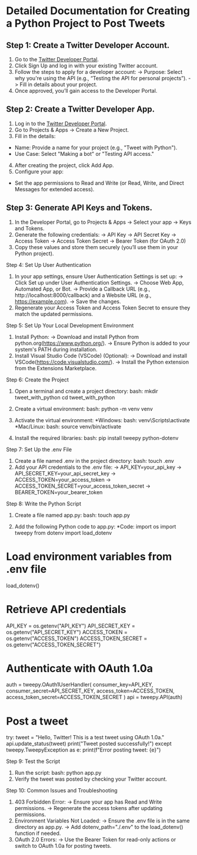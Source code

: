 Detailed Documentation for Creating a Python Project to Post Tweets
===================================================================


Step 1: Create a Twitter Developer Account.
-------------------------------------------

 1. Go to the [Twitter Developer Portal](https://developer.x.com/en).
 2. Click Sign Up and log in with your existing Twitter account.
 3. Follow the steps to apply for a developer account:
  -> Purpose: Select why you're using the API (e.g., “Testing the API for personal projects”).
  -> Fill in details about your project.
 4. Once approved, you’ll gain access to the Developer Portal.


Step 2: Create a Twitter Developer App.
---------------------------------------

 1. Log in to the [Twitter Developer Portal](https://developer.x.com/en).
 2. Go to Projects & Apps → Create a New Project.
 3. Fill in the details:
  - Name: Provide a name for your project (e.g., "Tweet with Python").
  - Use Case: Select "Making a bot" or "Testing API access."
 4. After creating the project, click Add App.
 5. Configure your app:
  - Set the app permissions to Read and Write (or Read, Write, and Direct Messages for extended access).


Step 3: Generate API Keys and Tokens.
-------------------------------------

 1. In the Developer Portal, go to Projects & Apps → Select your app → Keys and Tokens.
 2. Generate the following credentials:
  -> API Key
  -> API Secret Key
  -> Access Token
  -> Access Token Secret
  -> Bearer Token (for OAuth 2.0)
 3. Copy these values and store them securely (you’ll use them in your Python project).


Step 4: Set Up User Authentication
 1. In your app settings, ensure User Authentication Settings is set up:
  -> Click Set up under User Authentication Settings.
  -> Choose Web App, Automated App, or Bot.
  -> Provide a Callback URL (e.g., http://localhost:8000/callback) and a Website URL (e.g., https://example.com).
  -> Save the changes.
 2. Regenerate your Access Token and Access Token Secret to ensure they match the updated permissions.


Step 5: Set Up Your Local Development Environment
 1. Install Python:
  -> Download and install Python from python.org(https://www.python.org/).
  -> Ensure Python is added to your system's PATH during installation.
 2. Install Visual Studio Code (VSCode) (Optional):
  -> Download and install VSCode(https://code.visualstudio.com/).
  -> Install the Python extension from the Extensions Marketplace.


Step 6: Create the Project

 1. Open a terminal and create a project directory:
  bash:
   mkdir tweet_with_python
   cd tweet_with_python

 2. Create a virtual environment:
  bash:
   python -m venv venv

 3. Activate the virtual environment:
  *Windows:
   bash:
    venv\Scripts\activate
  *Mac/Linux:
   bash:
    source venv/bin/activate
 4. Install the required libraries:
  bash:
   pip install tweepy python-dotenv


Step 7: Set Up the .env File
 1. Create a file named .env in the project directory:
  bash:
   touch .env
 2. Add your API credentials to the .env file:
  -> API_KEY=your_api_key
  -> API_SECRET_KEY=your_api_secret_key
  -> ACCESS_TOKEN=your_access_token
  -> ACCESS_TOKEN_SECRET=your_access_token_secret
  -> BEARER_TOKEN=your_bearer_token


Step 8: Write the Python Script
 1. Create a file named app.py:
  bash:
   touch app.py

 2. Add the following Python code to app.py:
 *Code:
  import os
  import tweepy
  from dotenv import load_dotenv

  # Load environment variables from .env file
  load_dotenv()

  # Retrieve API credentials
  API_KEY = os.getenv("API_KEY")
  API_SECRET_KEY = os.getenv("API_SECRET_KEY")
  ACCESS_TOKEN = os.getenv("ACCESS_TOKEN")
  ACCESS_TOKEN_SECRET = os.getenv("ACCESS_TOKEN_SECRET")

  # Authenticate with OAuth 1.0a
  auth = tweepy.OAuth1UserHandler(
      consumer_key=API_KEY,
      consumer_secret=API_SECRET_KEY,
      access_token=ACCESS_TOKEN,
      access_token_secret=ACCESS_TOKEN_SECRET
  )
  api = tweepy.API(auth)

  # Post a tweet
  try:
      tweet = "Hello, Twitter! This is a test tweet using OAuth 1.0a."
      api.update_status(tweet)
      print("Tweet posted successfully!")
  except tweepy.TweepyException as e:
      print(f"Error posting tweet: {e}")


Step 9: Test the Script
 1. Run the script:
  bash:
   python app.py
 2. Verify the tweet was posted by checking your Twitter account.


Step 10: Common Issues and Troubleshooting
 1. 403 Forbidden Error:
  -> Ensure your app has Read and Write permissions.
  -> Regenerate the access tokens after updating permissions.
 2. Environment Variables Not Loaded:
  -> Ensure the .env file is in the same directory as app.py.
  -> Add dotenv_path="./.env" to the load_dotenv() function if needed.
 3. OAuth 2.0 Errors:
  -> Use the Bearer Token for read-only actions or switch to OAuth 1.0a for posting tweets.
